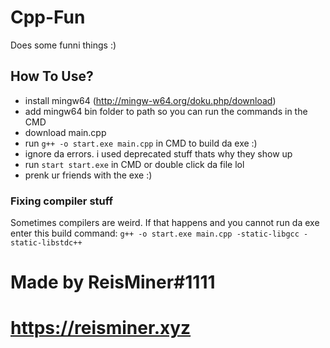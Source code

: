 # Cpp-Fun

Does some funni things :)

## How To Use?

- install mingw64 (http://mingw-w64.org/doku.php/download)
- add mingw64 bin folder to path so you can run the commands in the CMD
- download main.cpp
- run `g++ -o start.exe main.cpp` in CMD to build da exe :)
- ignore da errors. i used deprecated stuff thats why they show up
- run `start start.exe` in CMD or double click da file lol
- prenk ur friends with the exe :)

### Fixing compiler stuff

Sometimes compilers are weird. 
If that happens and you cannot run da exe enter this build command: `g++ -o start.exe main.cpp -static-libgcc -static-libstdc++`

# Made by ReisMiner#1111
# https://reisminer.xyz
